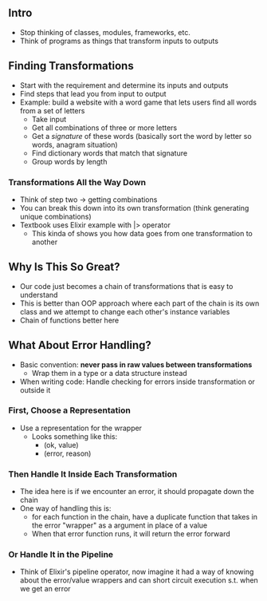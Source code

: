 ## Intro
* Stop thinking of classes, modules, frameworks, etc.
* Think of programs as things that transform inputs to outputs
## Finding Transformations
* Start with the requirement and determine its inputs and outputs
* Find steps that lead you from input to output
* Example: build a website with a word game that lets users find all words from a set of letters
	* Take input
	* Get all combinations of three or more letters
	* Get a *signature* of these words (basically sort the word by letter so words, anagram situation)
	* Find dictionary words that match that signature 
	* Group words by length
### Transformations All the Way Down
* Think of step two -> getting combinations
* You can break this down into its own transformation (think generating unique combinations)
* Textbook uses Elixir example with |> operator
	* This kinda of shows you how data goes from one transformation to another
## Why Is This So Great?
* Our code just becomes a chain of transformations that is easy to understand
* This is better than OOP approach where each part of the chain is its own class and we attempt to change each other's instance variables
* Chain of functions better here
## What About Error Handling?
* Basic convention: **never pass in raw values between transformations**
	* Wrap them in a type or a data structure instead
* When writing code: Handle checking for errors inside transformation or outside it
### First, Choose a Representation
* Use a representation for the wrapper
	* Looks something like this:
		* (ok, value)
		* (error, reason)
### Then Handle It Inside Each Transformation
* The idea here is if we encounter an error, it should propagate down the chain
* One way of handling this is:
	* for each function in the chain, have a duplicate function that takes in the error "wrapper" as a argument in place of a value
	* When that error function runs, it will return the error forward
### Or Handle It in the Pipeline
* Think of Elixir's pipeline operator, now imagine it had a way of knowing about the error/value wrappers and can short circuit execution s.t. when we get an error